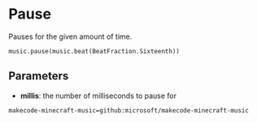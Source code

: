# Pause

Pauses for the given amount of time.

```sig
music.pause(music.beat(BeatFraction.Sixteenth))
```

## Parameters


* **millis**: the number of milliseconds to pause for


```package
makecode-minecraft-music=github:microsoft/makecode-minecraft-music
```